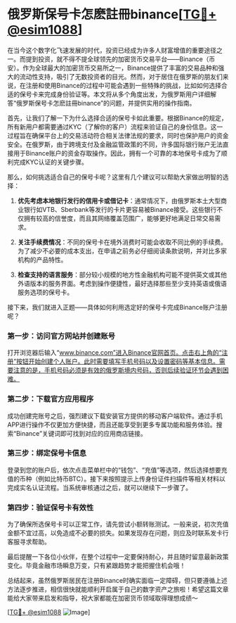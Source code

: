 # 俄罗斯保号卡怎麽註冊binance[[TG💪+ @esim1088](https://t.me/s/esim1088)]

在当今这个数字化飞速发展的时代，投资已经成为许多人财富增值的重要途径之一。而提到投资，就不得不提全球领先的加密货币交易平台——Binance（币安）。作为全球最大的加密货币交易所之一，Binance提供了丰富的交易品种和强大的流动性支持，吸引了无数投资者的目光。然而，对于居住在俄罗斯的朋友们来说，在注册和使用Binance的过程中可能会遇到一些特殊的挑战，比如如何选择合适的保号卡来完成身份验证等。本文将从多个角度出发，为俄罗斯用户详细解答“俄罗斯保号卡怎麽註冊binance”的问题，并提供实用的操作指南。

首先，让我们了解一下为什么选择合适的保号卡如此重要。根据Binance的规定，所有新用户都需要通过KYC（了解你的客户）流程来验证自己的身份信息。这一过程旨在确保平台上的交易活动符合相关法律法规的要求，同时也保护用户的资金安全。在俄罗斯，由于跨境支付及金融监管政策的不同，许多国际银行账户无法直接用于Binance账户的资金存取操作。因此，拥有一个可靠的本地保号卡成为了顺利完成KYC认证的关键步骤。

那么，如何挑选适合自己的保号卡呢？这里有几个建议可以帮助大家做出明智的选择：

1. **优先考虑本地银行发行的信用卡或借记卡**：通常情况下，由俄罗斯本土大型商业银行如VTB、Sberbank等发行的卡片更容易被Binance接受。这些银行不仅拥有较高的信誉度，而且其网络覆盖范围广，能够更好地满足日常交易需求。

2. **关注手续费情况**：不同的保号卡在境外消费时可能会收取不同比例的手续费。为了减少不必要的成本支出，在申请之前务必仔细阅读条款说明，并对比多家机构的产品特性。

3. **检查支持的语言服务**：部分较小规模的地方性金融机构可能不提供英文或其他外语版本的服务界面。考虑到操作便捷性，最好选择那些至少支持英语或俄语服务选项的保号卡。

接下来，我们就进入正题——具体如何利用选定好的保号卡完成Binance账户注册呢？

### 第一步：访问官方网站并创建账号

打开浏览器后输入“www.binance.com”进入Binance官网首页。点击右上角的“注册”按钮开始创建个人账户。此时需要填写手机号码以及设置密码等基本信息。需要注意的是，手机号码必须是有效的俄罗斯境内号码，否则后续验证环节会遇到困难。

### 第二步：下载官方应用程序

成功创建完账号之后，强烈建议下载安装官方提供的移动客户端软件。通过手机APP进行操作不仅更加方便快捷，而且还能享受到更多专属功能和服务体验。搜索“Binance”关键词即可找到对应的应用商店链接。

### 第三步：绑定保号卡信息

登录到您的账户后，依次点击菜单栏中的“钱包”、“充值”等选项，然后选择想要充值的币种（例如比特币BTC）。接下来按照提示上传身份证件扫描件等相关材料以完成实名认证流程。当系统审核通过之后，就可以继续下一步骤了。

### 第四步：验证保号卡有效性

为了确保所选保号卡可以正常工作，请先尝试小额转账测试。一般来说，初次充值金额不宜过高，以免造成不必要的损失。如果发现存在问题，则应及时联系发卡行客服寻求帮助。

最后提醒一下各位小伙伴，在整个过程中一定要保持耐心，并且随时留意最新政策变化。毕竟金融市场瞬息万变，只有紧跟趋势才能把握住机会哦！

总结起来，虽然俄罗斯居民在注册Binance时确实面临一定障碍，但只要遵循上述方法逐步推进，相信很快就能顺利开启属于自己的数字资产之旅啦！希望这篇文章能给大家带来启发和指导，祝大家都能在加密货币领域取得理想成绩～

[[TG💪+ @esim1088](https://t.me/s/esim1088) ![Image](https://i.postimg.cc/4NQfJmqS/Snipaste-2025-05-13-00-14-12.png)]